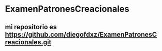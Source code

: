 # ExamenPatronesCreacionales

## mi repositorio es https://github.com/diegofdxz/ExamenPatronesCreacionales.git
